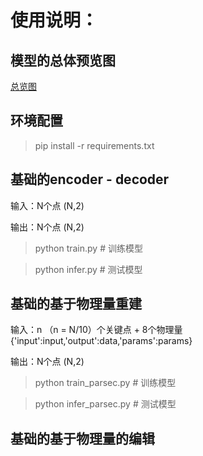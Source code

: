 # 使用说明：



## 模型的总体预览图

[总览图](./source/model_overview.jpg)

## 环境配置

> pip install -r requirements.txt


## 基础的encoder - decoder

输入：N个点 (N,2)

输出：N个点 (N,2)

> python train.py # 训练模型


> python infer.py # 测试模型


## 基础的基于物理量重建


输入：n （n = N/10）个关键点 + 8个物理量  {'input':input,'output':data,'params':params}

输出：N个点 (N,2)

> python train_parsec.py # 训练模型

> python infer_parsec.py # 测试模型

## 基础的基于物理量的编辑



